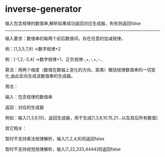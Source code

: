 # inverse-generator

输入包含规律的数值串,解析如果成功返回对应生成器，失败则返回false

----

输入要求：数值串的每两个前后数值间，存在任意的加减规律。

例：[1,3,5,7,9] ->数字规律+2

例：[-1,2,-3,4] ->数字规律+1，正负规律-,+,-,+,-...

算法：用两个维度（数值在数轴上变化的方向、距离）概括规律数值串的一切变化,由此反向生成该数值串的生成器。

用法：

输入：包含规律的数值串

返回：对应的生成器

例如：输入[1,3,6,10]，返回生成器，用于生成[1,3,6,10,15,21...以及其后所有数值]

其它相关：

暂时不支持乘法规律解析，输入[1,2,4,8]将返回false

暂时不支持视觉规律解析，输入[1,22,333,4444]将返回false
